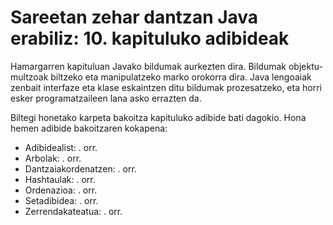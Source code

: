 #  Sareetan zehar dantzan Java erabiliz: 10. kapituluko adibideak
Hamargarren kapituluan Javako bildumak aurkezten dira. Bildumak objektu-multzoak biltzeko eta manipulatzeko marko orokorra dira. Java lengoaiak zenbait interfaze eta klase eskaintzen ditu bildumak prozesatzeko, eta horri esker programatzaileen lana asko errazten da.

Biltegi honetako karpeta bakoitza kapituluko adibide bati dagokio. Hona hemen adibide bakoitzaren kokapena:

- Adibidealist: . orr.
- Arbolak: . orr.
- Dantzaiakordenatzen: . orr.
- Hashtaulak: . orr.
- Ordenazioa: . orr.
- Setadibidea: . orr.
- Zerrendakateatua: . orr.
